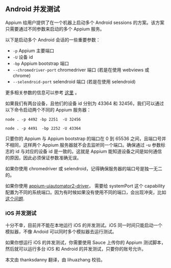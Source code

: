 ## Android 并发测试

Appium 给用户提供了在一个机器上启动多个 Android sessions 的方案。该方案只需要通过不同参数来启动的多个 Appium 服务。

以下是启动多个 Android 会话的一些重要参数：

- `-p` Appium 主要端口
- `-U` 设备 id
- `-bp` Appium bootstrap 端口
- `--chromedriver-port` chromedriver 端口 (若是在使用 webviews 或 chrome)
- `--selendroid-port` selendroid 端口 (若是在使用 selendroid)

更多相关参数的信息可以参考 [这里](../writing-running-appium/caps.md) 。

如果我们有两台设备，且他们的设备 id 分别为 43364 和 32456，我们可以通过以下命令启动两个不同的 Appium 服务器：

`node . -p 4492 -bp 2251  -U 32456`

`node . -p 4491  -bp 2252 -U 43364`

只要你的 Appium 与 Appium bootstrap 的端口在 0 到 65536 之间，且端口号并不相同，这样两个 Appium 服务器就不会去监听同一个端口。确保通过 -u 参数标志的 id 与对应的设备 id 是一致的。这就是 Appium 能知道设备之间是如何通信的原因，因此必须保证参数准确无误。

如果你使用 chromedriver 或 selendroid，记得确保服务器的端口号是独一无二的。

如果你使用 [appium-uiautomator2-driver](https://github.com/appium/appium-uiautomator2-driver)，
需要给 systemPort 这个 capability 配置为不同的系统端口。因为有时候如果没有使用不同的端口，会出现冲突，比如[这个问题](https://github.com/appium/appium/issues/7745).

### iOS 并发测试

十分不幸，目前并不能在本地运行 iOS 的并发测试。iOS 同一时间只能启动一个模拟器，不像 Andoid 可以同时多个模拟器去运行测试。

如果你想运行 iOS 的并发测试，你需要使用 Sauce 上传你的 Appium 测试脚本，然后就可以运行多台 iOS 和 Android 的并发测试，只要你的账号允许。


本文由 thanksdanny 翻译，由 lihuazhang 校验。
